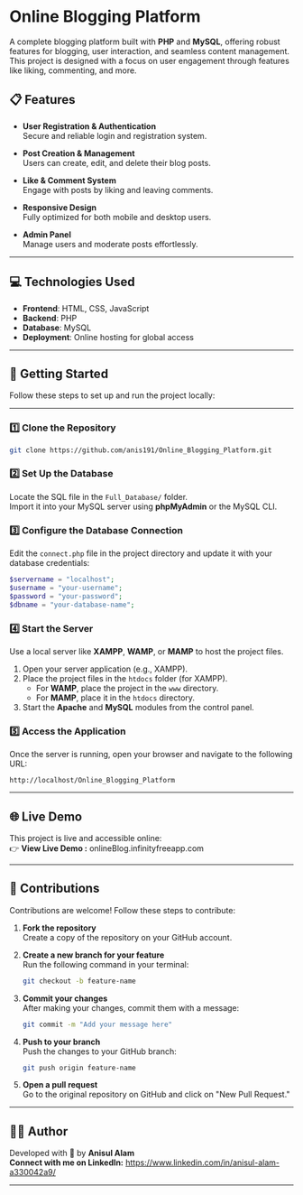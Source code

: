 # Online Blogging Platform

A complete blogging platform built with **PHP** and **MySQL**, offering robust features for blogging, user interaction, and seamless content management. This project is designed with a focus on user engagement through features like liking, commenting, and more.

## 📋 Features

- **User Registration & Authentication**  
  Secure and reliable login and registration system.
  
- **Post Creation & Management**  
  Users can create, edit, and delete their blog posts.
  
- **Like & Comment System**  
  Engage with posts by liking and leaving comments.
  
- **Responsive Design**  
  Fully optimized for both mobile and desktop users.
  
- **Admin Panel**  
  Manage users and moderate posts effortlessly.

---

## 💻 Technologies Used

- **Frontend**: HTML, CSS, JavaScript  
- **Backend**: PHP  
- **Database**: MySQL  
- **Deployment**: Online hosting for global access

---

## 🚀 Getting Started

Follow these steps to set up and run the project locally:

---

### 1️⃣ Clone the Repository 

```bash
git clone https://github.com/anis191/Online_Blogging_Platform.git
```

### 2️⃣ Set Up the Database

Locate the SQL file in the `Full_Database/` folder.  
Import it into your MySQL server using **phpMyAdmin** or the MySQL CLI.

### 3️⃣ Configure the Database Connection

Edit the `connect.php` file in the project directory and update it with your database credentials:

```php
$servername = "localhost";
$username = "your-username";
$password = "your-password";
$dbname = "your-database-name";
```

### 4️⃣ Start the Server

Use a local server like **XAMPP**, **WAMP**, or **MAMP** to host the project files.

1. Open your server application (e.g., XAMPP).  
2. Place the project files in the `htdocs` folder (for XAMPP).  
   - For **WAMP**, place the project in the `www` directory.  
   - For **MAMP**, place it in the `htdocs` directory.  
3. Start the **Apache** and **MySQL** modules from the control panel.  

### 5️⃣ Access the Application

Once the server is running, open your browser and navigate to the following URL:  

```text
http://localhost/Online_Blogging_Platform
```
---

## 🌐 Live Demo

This project is live and accessible online:  
👉 **View Live Demo :** onlineBlog.infinityfreeapp.com

---

## 🤝 Contributions

Contributions are welcome! Follow these steps to contribute:

1. **Fork the repository**  
   Create a copy of the repository on your GitHub account.

2. **Create a new branch for your feature**  
   Run the following command in your terminal:
   ```bash
   git checkout -b feature-name

3. **Commit your changes**  
   After making your changes, commit them with a message:
   ```bash
   git commit -m "Add your message here"

4. **Push to your branch**  
   Push the changes to your GitHub branch:
   ```bash
   git push origin feature-name

5. **Open a pull request**  
   Go to the original repository on GitHub and click on "New Pull Request."

---

## 🧑‍💻 Author

Developed with 💙 by **Anisul Alam**<br>
**Connect with me on LinkedIn:** https://www.linkedin.com/in/anisul-alam-a330042a9/

---